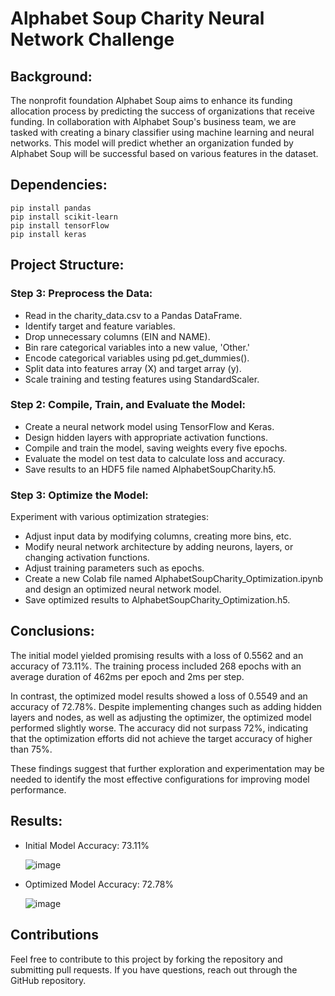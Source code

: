 # Alphabet Soup Charity Neural Network Challenge

## Background:
The nonprofit foundation Alphabet Soup aims to enhance its funding allocation process by predicting the success of organizations that receive funding. In collaboration with Alphabet Soup's business team, we are tasked with creating a binary classifier using machine learning and neural networks. This model will predict whether an organization funded by Alphabet Soup will be successful based on various features in the dataset.

## Dependencies:
    pip install pandas
    pip install scikit-learn
    pip install tensorFlow
    pip install keras

## Project Structure:
### Step 3: Preprocess the Data:
  + Read in the charity_data.csv to a Pandas DataFrame.
  + Identify target and feature variables.
  + Drop unnecessary columns (EIN and NAME).
  + Bin rare categorical variables into a new value, 'Other.'
  + Encode categorical variables using pd.get_dummies().
  + Split data into features array (X) and target array (y).
  + Scale training and testing features using StandardScaler.

### Step 2: Compile, Train, and Evaluate the Model:
  + Create a neural network model using TensorFlow and Keras.
  + Design hidden layers with appropriate activation functions.
  + Compile and train the model, saving weights every five epochs.
  + Evaluate the model on test data to calculate loss and accuracy.
  + Save results to an HDF5 file named AlphabetSoupCharity.h5.

### Step 3: Optimize the Model:
Experiment with various optimization strategies:
  + Adjust input data by modifying columns, creating more bins, etc.
  + Modify neural network architecture by adding neurons, layers, or changing activation functions.
  + Adjust training parameters such as epochs.
  + Create a new Colab file named AlphabetSoupCharity_Optimization.ipynb and design an optimized neural network model.
  + Save optimized results to AlphabetSoupCharity_Optimization.h5.

## Conclusions:
The initial model yielded promising results with a loss of 0.5562 and an accuracy of 73.11%. The training process included 268 epochs with an average duration of 462ms per epoch and 2ms per step.

In contrast, the optimized model results showed a loss of 0.5549 and an accuracy of 72.78%. Despite implementing changes such as adding hidden layers and nodes, as well as adjusting the optimizer, the optimized model performed slightly worse. The accuracy did not surpass 72%, indicating that the optimization efforts did not achieve the target accuracy of higher than 75%.

These findings suggest that further exploration and experimentation may be needed to identify the most effective configurations for improving model performance.

## Results:
+ Initial Model Accuracy: 73.11%

  ![image](https://github.com/ashley-ley/deep-learning-challenge/assets/132225987/17f78419-1338-43ca-9140-d6810ccf5fcc)
+ Optimized Model Accuracy: 72.78%

  ![image](https://github.com/ashley-ley/deep-learning-challenge/assets/132225987/a9a1b9eb-efec-48a1-89dc-e827e4364799)

## Contributions
Feel free to contribute to this project by forking the repository and submitting pull requests. If you have questions, reach out through the GitHub repository.

